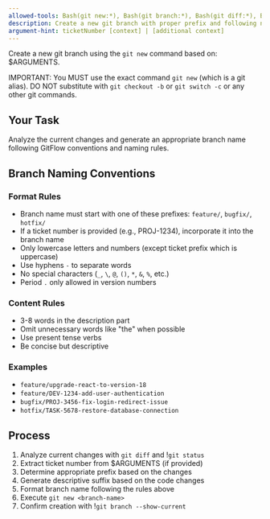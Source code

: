 ```yaml
---
allowed-tools: Bash(git new:*), Bash(git branch:*), Bash(git diff:*), Bash(git status:*)
description: Create a new git branch with proper prefix and following naming conventions
argument-hint: ticketNumber [context] | [additional context]
---
```


Create a new git branch using the `git new` command based on: $ARGUMENTS.

IMPORTANT: You MUST use the exact command `git new` (which is a git alias). DO NOT substitute with `git checkout -b` or `git switch -c` or any other git commands.

## Your Task

Analyze the current changes and generate an appropriate branch name following GitFlow conventions and naming rules.

## Branch Naming Conventions

### Format Rules

- Branch name must start with one of these prefixes: `feature/`, `bugfix/`, `hotfix/`
- If a ticket number is provided (e.g., PROJ-1234), incorporate it into the branch name
- Only lowercase letters and numbers (except ticket prefix which is uppercase)
- Use hyphens `-` to separate words
- No special characters (`_`, `\`, `@`, `()`, `*`, `&`, `%`, etc.)
- Period `.` only allowed in version numbers

### Content Rules

- 3-8 words in the description part
- Omit unnecessary words like "the" when possible
- Use present tense verbs
- Be concise but descriptive

### Examples

- `feature/upgrade-react-to-version-18`
- `feature/DEV-1234-add-user-authentication`
- `bugfix/PROJ-3456-fix-login-redirect-issue`
- `hotfix/TASK-5678-restore-database-connection`

## Process

1. Analyze current changes with `git diff` and !`git status`
2. Extract ticket number from $ARGUMENTS (if provided)
3. Determine appropriate prefix based on the changes
4. Generate descriptive suffix based on the code changes
5. Format branch name following the rules above
6. Execute `git new <branch-name>`
7. Confirm creation with !`git branch --show-current`